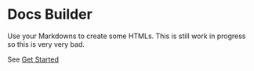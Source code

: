 # Docs Builder

Use your Markdowns to create some HTMLs. This is still work in progress so this is very very bad.

See [Get Started](./get-started)
